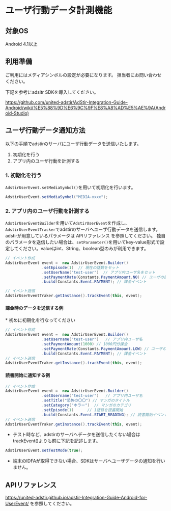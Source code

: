# ユーザ行動データ計測機能

## 対象OS

Android 4.1以上

## 利用準備

ご利用にはメディアシンボルの設定が必要になります。
担当者にお問い合わせください。

下記を参考にadsitr SDKを導入してください。

https://github.com/united-adstir/AdStir-Integration-Guide-Android/wiki/%E5%88%9D%E6%9C%9F%E8%A8%AD%E5%AE%9A(Android-Studio)

## ユーザ行動データ通知方法

以下の手順でadstirのサーバにユーザ行動データを送信いたします。

1. 初期化を行う
1. アプリ内のユーザ行動を計測する

### 1. 初期化を行う

`AdstirUserEvent.setMediaSymbol()`を用いて初期化を行います。

```java
AdstirUserEvent.setMediaSymbol("MEDIA-xxxx");
```

### 2. アプリ内のユーザ行動を計測する

`AdstirUserEventBuilder`を用いて`AdstirUserEvent`を作成し、`AdstirUserEventTracker`でadstirのサーバへユーザ行動データを送信します。
adstirが用意しているパラメータは APIリファレンス を参照してください。
独自のパラメータを送信したい場合は、`setParameter()`を用いてkey-value形式で設定してください。valueはint、String、boolean型のみが利用できます。

```java
// イベント作成
AdstirUserEvent event =  new AdstirUserEvent.Builder()
                .setEpisode(1)  // 現在の話数をセット
                .setUserName("test-user")  // アプリ内ユーザ名をセット
                .setPaymentRate(Constants.PaymentAmount.NO) // ユーザの課金度合いをセット
                .build(Constants.Event.PAYMENT); // 課金イベント

// イベント送信
AdstirUserEventTraker.getInstance().trackEvent(this, event);
```

#### 課金時のデータを送信する例

\* 初めに初期化を行なってください

```java
// イベント作成
AdstirUserEvent event =  new AdstirUserEvent.Builder()
                .setUsername("test-user")   // アプリ内ユーザ名
                .setPaymentAmount(1000) // 1000円分課金
                .setPaymentRate(Constants.PaymentAmount.LOW) // ユーザの課金度合いをセット
                .build(Constants.Event.PAYMENT); // 課金イベント
// イベント送信
AdstirUserEventTraker.getInstance().trackEvent(this, event);
```

#### 読書開始に通知する例

```java
// イベント作成
AdstirUserEvent event =  new AdstirUserEvent.Builder()
                .setUsername("test-user")   // アプリ内ユーザ名
                .setTitle("恐怖の〇〇") // マンガのタイトル
                .setCategory("ホラー")  // マンガのカテゴリ
                .setEpisode(1)      // 1話目を読書開始
                .build(Constants.Event.START_READING); // 読書開始イベント
// イベント送信
AdstirUserEventTraker.getInstance().trackEvent(this, event);
```

* テスト時など、adstirのサーバへデータを送信したくない場合はtrackEvent()よりも前に下記を記述します。

```java
AdstirUserEvent.setTestMode(true);
```

* 端末のIDFAが取得できない場合、SDKはサーバへユーザデータの通知を行いません。

## APIリファレンス

https://united-adstir.github.io/adstir-Integration-Guide-Android-for-UserEvent/ を参照してください。